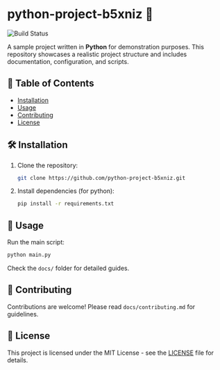 # python-project-b5xniz 🚀

![Build Status](https://img.shields.io/badge/build-passing-brightgreen)

A sample project written in **Python** for demonstration purposes. This repository showcases a realistic project structure and includes documentation, configuration, and scripts.

## 📖 Table of Contents
- [Installation](#installation)
- [Usage](#usage)
- [Contributing](#contributing)
- [License](#license)

## 🛠 Installation
1. Clone the repository:
   ```bash
   git clone https://github.com/python-project-b5xniz.git
   ```
2. Install dependencies (for python):
   ```bash
   pip install -r requirements.txt
   ```

## 🚀 Usage
Run the main script:
```bash
python main.py
```

Check the `docs/` folder for detailed guides.

## 🤝 Contributing
Contributions are welcome! Please read `docs/contributing.md` for guidelines.

## 📜 License
This project is licensed under the MIT License - see the [LICENSE](LICENSE) file for details.
